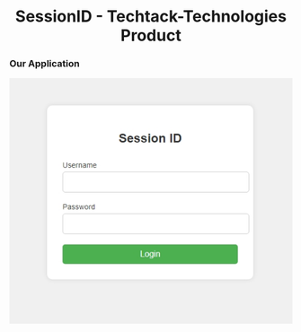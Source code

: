 <h1 align="center">
 SessionID - Techtack-Technologies Product
</h1>

### Our Application

![ourApplication!](/assets/apps1.jpeg "SessionID")